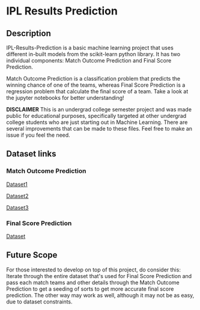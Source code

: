 # IPL Results Prediction
## Description
IPL-Results-Prediction is a basic machine learning project that uses different in-built models from the scikit-learn python library. It has two individual components: Match Outcome Prediction and Final Score Prediction.

Match Outcome Prediction is a classification problem that predicts the winning chance of one of the teams, whereas Final Score Prediction is a regression problem that calculate the final score of a team. Take a look at the jupyter notebooks for better understanding!

**DISCLAIMER**
This is an undergrad college semester project and was made public for educational purposes, specifically targeted at other undergrad college students who are just starting out in Machine Learning. There are several improvements that can be made to these files. Feel free to make an issue if you feel the need.

## Dataset links
### Match Outcome Prediction

[Dataset1](https://www.kaggle.com/datasets/patrickb1912/ipl-complete-dataset-20082020?select=matches.csv)

[Dataset2]()

[Dataset3](https://www.kaggle.com/datasets/vora1011/ipl-2008-to-2021-all-match-dataset?select=IPL_Matches_2008_2022.csv)

### Final Score Prediction

[Dataset](https://www.kaggle.com/datasets/patrickb1912/ipl-complete-dataset-20082020?select=deliveries.csv)

## Future Scope
For those interested to develop on top of this project, do consider this: Iterate through the entire dataset that's used for Final Score Prediction and pass each match teams and other details through the Match Outcome Prediction to get a seeding of sorts to get more accurate final score prediction. The other way may work as well, although it may not be as easy, due to dataset constraints.